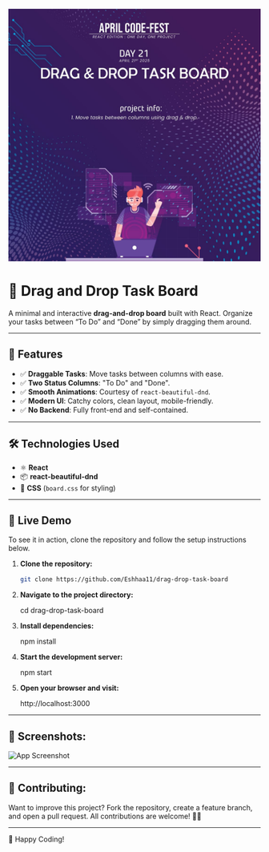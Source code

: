  ![App Screenshot](src/assets/Drag.jpg)

# 🧲 Drag and Drop Task Board

A minimal and interactive **drag-and-drop board** built with React. Organize your tasks between “To Do” and “Done” by simply dragging them around.

---

## 📌 Features
- ✅ **Draggable Tasks**: Move tasks between columns with ease.
- ✅ **Two Status Columns**: "To Do" and "Done".
- ✅ **Smooth Animations**: Courtesy of `react-beautiful-dnd`.
- ✅ **Modern UI**: Catchy colors, clean layout, mobile-friendly.
- ✅ **No Backend**: Fully front-end and self-contained.

---

## 🛠️ Technologies Used
- ⚛️ **React**
- 📦 **react-beautiful-dnd**
- 🎨 **CSS** (`board.css` for styling)

---

## 🚀 Live Demo
To see it in action, clone the repository and follow the setup instructions below.

1. **Clone the repository:**

   ```bash
   git clone https://github.com/Eshhaa11/drag-drop-task-board

2. **Navigate to the project directory:**

   cd drag-drop-task-board

3. **Install dependencies:**

   npm install

4. **Start the development server:**

   npm start

5. **Open your browser and visit:**

   http://localhost:3000

---

 ## 🎨 Screenshots:
 ![App Screenshot](src/assets/image.png)


 ---

 ## 🤝 Contributing:
 Want to improve this project? Fork the repository, create a feature branch, and open a pull request. All contributions are welcome! 🚀✨
 
 ---

 🎉 Happy Coding!
